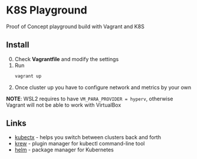 # K8S Playground

Proof of Concept playground build with Vagrant and K8S

## Install
 0. Check **Vagrantfile** and modify the settings
 1. Run 
    ```bash
    vagrant up
    ```
 2. Once cluster up you have to configure network and metrics by your own    

**NOTE**: WSL2 requires to have ``VM_PARA_PROVIDER = hyperv``, otherwise Vagrant will not be able to work with VirtualBox 

## Links
- [kubectx](https://github.com/ahmetb/kubectx) - helps you switch between clusters back and forth
- [krew](https://krew.sigs.k8s.io/) - plugin manager for kubectl command-line tool
- [helm](https://helm.sh/) - package manager for Kubernetes

